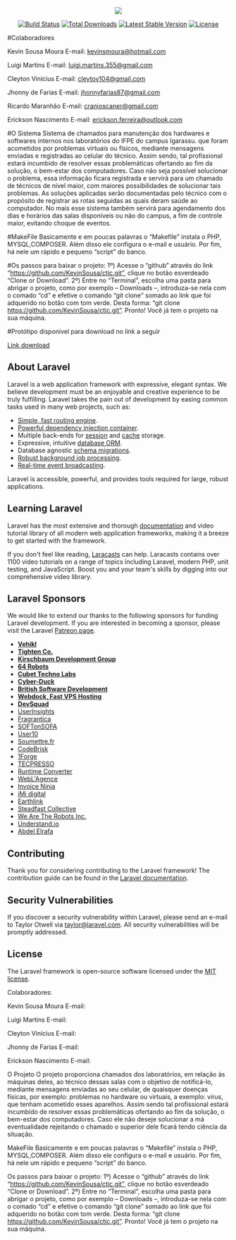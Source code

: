 <p align="center"><img src="https://laravel.com/assets/img/components/logo-laravel.svg"></p>

<p align="center">
<a href="https://travis-ci.org/laravel/framework"><img src="https://travis-ci.org/laravel/framework.svg" alt="Build Status"></a>
<a href="https://packagist.org/packages/laravel/framework"><img src="https://poser.pugx.org/laravel/framework/d/total.svg" alt="Total Downloads"></a>
<a href="https://packagist.org/packages/laravel/framework"><img src="https://poser.pugx.org/laravel/framework/v/stable.svg" alt="Latest Stable Version"></a>
<a href="https://packagist.org/packages/laravel/framework"><img src="https://poser.pugx.org/laravel/framework/license.svg" alt="License"></a>
</p>

#Colaboradores

Kevin Sousa Moura
E-mail: kevinsmoura@hotmail.com

Luigi Martins
E-mail: luigi.martins.355@gmail.com

Cleyton Vinícius
E-mail: cleytov104@gmail.com

Jhonny de Farias
E-mail: jhonnyfarias87@gmail.com

Ricardo Maranhão
E-mail: cranioscaner@gmail.com

Erickson Nascimento
E-mail: erickson.ferreira@outlook.com

#O Sistema
   Sistema de chamados para manutenção dos hardwares e softwares internos nos laboratórios do IFPE do campus Igarassu. que foram acometidos por problemas virtuais ou físicos, mediante mensagens enviadas e registradas ao celular do técnico. Assim sendo, tal profissional estará incumbido de resolver essas problemáticas ofertando ao fim da solução, o bem-estar dos computadores. Caso não seja possível solucionar o problema, essa informação ficara registrada e servirá para um chamado de técnicos de nível maior, com maiores possibilidades de solucionar tais problemas. As soluções aplicadas serão documentadas pelo técnico com o propósito de registrar as rotas seguidas as quais deram saúde ao computador. No mais esse sistema também servirá para agendamento dos dias e horários das salas disponíveis ou não do campus, a  fim de controle maior, evitando choque de eventos. 

#MakeFile
Basicamente e em poucas palavras o “Makefile” instala o PHP, MYSQL,COMPOSER. Além disso ele configura o e-mail e usuário. Por fim, há nele um rápido e pequeno “script” do banco.

#Os passos para baixar o projeto:
1º) Acesse o “github” através do link “https://github.com/KevinSousa/ctic.git”, clique no botão esverdeado “Clone or Download”.
2º) Entre no “Terminal”, escolha uma pasta para abrigar o projeto, como por exemplo – Downloads –, introduza-se nela com o comado “cd” e efetive o comando “git clone” somado ao link que foi adquerido no botão com tom verde. Desta forma: “git clone https://github.com/KevinSousa/ctic.git”. Pronto! Você já tem o projeto na sua máquina.


#Protótipo disponivel para download no link a seguir

<a href="https://drive.google.com/open?id=1Wi4tLw8tusp6PkNXbK1r-3S0-x5q8zHI">Link download </a>



## About Laravel

Laravel is a web application framework with expressive, elegant syntax. We believe development must be an enjoyable and creative experience to be truly fulfilling. Laravel takes the pain out of development by easing common tasks used in many web projects, such as:

- [Simple, fast routing engine](https://laravel.com/docs/routing).
- [Powerful dependency injection container](https://laravel.com/docs/container).
- Multiple back-ends for [session](https://laravel.com/docs/session) and [cache](https://laravel.com/docs/cache) storage.
- Expressive, intuitive [database ORM](https://laravel.com/docs/eloquent).
- Database agnostic [schema migrations](https://laravel.com/docs/migrations).
- [Robust background job processing](https://laravel.com/docs/queues).
- [Real-time event broadcasting](https://laravel.com/docs/broadcasting).

Laravel is accessible, powerful, and provides tools required for large, robust applications.

## Learning Laravel

Laravel has the most extensive and thorough [documentation](https://laravel.com/docs) and video tutorial library of all modern web application frameworks, making it a breeze to get started with the framework.

If you don't feel like reading, [Laracasts](https://laracasts.com) can help. Laracasts contains over 1100 video tutorials on a range of topics including Laravel, modern PHP, unit testing, and JavaScript. Boost you and your team's skills by digging into our comprehensive video library.

## Laravel Sponsors

We would like to extend our thanks to the following sponsors for funding Laravel development. If you are interested in becoming a sponsor, please visit the Laravel [Patreon page](https://patreon.com/taylorotwell).

- **[Vehikl](https://vehikl.com/)**
- **[Tighten Co.](https://tighten.co)**
- **[Kirschbaum Development Group](https://kirschbaumdevelopment.com)**
- **[64 Robots](https://64robots.com)**
- **[Cubet Techno Labs](https://cubettech.com)**
- **[Cyber-Duck](https://cyber-duck.co.uk)**
- **[British Software Development](https://www.britishsoftware.co)**
- **[Webdock, Fast VPS Hosting](https://www.webdock.io/en)**
- **[DevSquad](https://devsquad.com)**
- [UserInsights](https://userinsights.com)
- [Fragrantica](https://www.fragrantica.com)
- [SOFTonSOFA](https://softonsofa.com/)
- [User10](https://user10.com)
- [Soumettre.fr](https://soumettre.fr/)
- [CodeBrisk](https://codebrisk.com)
- [1Forge](https://1forge.com)
- [TECPRESSO](https://tecpresso.co.jp/)
- [Runtime Converter](http://runtimeconverter.com/)
- [WebL'Agence](https://weblagence.com/)
- [Invoice Ninja](https://www.invoiceninja.com)
- [iMi digital](https://www.imi-digital.de/)
- [Earthlink](https://www.earthlink.ro/)
- [Steadfast Collective](https://steadfastcollective.com/)
- [We Are The Robots Inc.](https://watr.mx/)
- [Understand.io](https://www.understand.io/)
- [Abdel Elrafa](https://abdelelrafa.com)

## Contributing

Thank you for considering contributing to the Laravel framework! The contribution guide can be found in the [Laravel documentation](https://laravel.com/docs/contributions).

## Security Vulnerabilities

If you discover a security vulnerability within Laravel, please send an e-mail to Taylor Otwell via [taylor@laravel.com](mailto:taylor@laravel.com). All security vulnerabilities will be promptly addressed.

## License

The Laravel framework is open-source software licensed under the [MIT license](https://opensource.org/licenses/MIT).

Colaboradores:

Kevin Sousa Moura
E-mail: 

Luigi Martins
E-mail: 

Cleyton Vinícius
E-mail: 

Jhonny de Farias
E-mail: 

Erickson Nascimento
E-mail: 

O Projeto
   O projeto proporciona chamados dos laboratórios, em relação às máquinas deles, ao técnico dessas salas com o objetivo de notificá-lo, mediante mensagens enviadas ao seu celular, de quaisquer doenças físicas, por exemplo: problemas no hardware ou virtuais, a exemplo: vírus, que tenham acometido esses aparelhos. Assim sendo tal profissional estará incumbido de resolver essas problemáticas ofertando ao fim da solução, o bem-estar dos computadores. Caso ele não deseje solucionar a má eventualidade rejeitando o chamado o superior dele ficará tendo ciência da situação. 

MakeFile
Basicamente e em poucas palavras o “Makefile” instala o PHP, MYSQL,COMPOSER. Além disso ele configura o e-mail e usuário. Por fim, há nele um rápido e pequeno “script” do banco.

Os passos para baixar o projeto:
1º) Acesse o “github” através do link “https://github.com/KevinSousa/ctic.git”, clique no botão esverdeado “Clone or Download”.
2º) Entre no “Terminal”, escolha uma pasta para abrigar o projeto, como por exemplo – Downloads –, introduza-se nela com o comado “cd” e efetive o comando “git clone” somado ao link que foi adquerido no botão com tom verde. Desta forma: “git clone https://github.com/KevinSousa/ctic.git”. Pronto! Você já tem o projeto na sua máquina.

